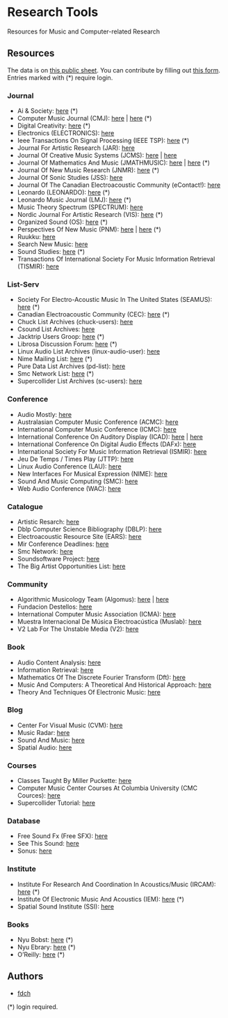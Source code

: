 # Research Tools

Resources for Music and Computer-related Research

## Resources

The data is on
<a href="https://docs.google.com/spreadsheets/d/e/2PACX-1vSWBEwAYwRfluG194ptDnOiNWdRMYmFY8iC-p3uUPN13-9EYnzBdS2KyX0SZyff12wP_-oV2Lg3Bqzx/pub?gid=0&amp;single=true" target="_blank">this public sheet</a>.
You can contribute by filling out
<a href="https://forms.gle/iJaB4k5wVBcuztx78" target="_blank">this form</a>.
Entries marked with (\*) require login.

### Journal

-   Ai & Society:
    <a href="https://www-springer-com.proxy.library.nyu.edu/journal/146" target="_blank">here</a>
    (\*)  
-   Computer Music Journal (CMJ):
    <a href="https://muse-jhu-edu.proxy.library.nyu.edu/journal/34" target="_blank">here</a>
    \|
    <a href="https://www-jstor-org.proxy.library.nyu.edu/" target="_blank">here</a>
    (\*)  
-   Digital Creativity:
    <a href="https://www-tandfonline-com.proxy.library.nyu.edu/loi/ndcr20" target="_blank">here</a>
    (\*)  
-   Electronics (ELECTRONICS):
    <a href="https://www.mdpi.com/journal/electronics" target="_blank">here</a>  
-   Ieee Transactions On Signal Processing (IEEE TSP):
    <a href="https://ieeexplore-ieee-org.proxy.library.nyu.edu/xpl/issues?punumber=78" target="_blank">here</a>
    (\*)  
-   Journal For Artistic Research (JAR):
    <a href="https://www.jar-online.net/" target="_blank">here</a>  
-   Journal Of Creative Music Systems (JCMS):
    <a href="https://www.jcms.org.uk/" target="_blank">here</a> \|
    <a href="https://www.jcms.org.uk/search/" target="_blank">here</a>  
-   Journal Of Mathematics And Music (JMATHMUSIC):
    <a href="https://www-tandfonline-com.proxy.library.nyu.edu/loi/tmam20" target="_blank">here</a>
    \|
    <a href="https://www.researchgate.net/journal/Journal-of-Mathematics-and-Music-1745-9737" target="_blank">here</a>
    (\*)  
-   Journal Of New Music Research (JNMR):
    <a href="https://www-tandfonline-com.proxy.library.nyu.edu/loi/nnmr20" target="_blank">here</a>
    (\*)  
-   Journal Of Sonic Studies (JSS):
    <a href="https://www.researchcatalogue.net/view/558606/558607" target="_blank">here</a>  
-   Journal Of The Canadian Electroacoustic Community (eContact!):
    <a href="https://econtact.ca/" target="_blank">here</a>  
-   Leonardo (LEONARDO):
    <a href="https://direct.mit.edu/leon" target="_blank">here</a>
    (\*)  
-   Leonardo Music Journal (LMJ):
    <a href="https://www-jstor-org.proxy.library.nyu.edu/" target="_blank">here</a>
    (\*)  
-   Music Theory Spectrum (SPECTRUM):
    <a href="https://academic.oup.com/mts" target="_blank">here</a>  
-   Nordic Journal For Artistic Research (VIS):
    <a href="https://www.en.visjournal.nu/" target="_blank">here</a>
    (\*)  
-   Organized Sound (OS):
    <a href="https://www-cambridge-org.proxy.library.nyu.edu/core/journals/organised-sound" target="_blank">here</a>
    (\*)  
-   Perspectives Of New Music (PNM):
    <a href="https://muse-jhu-edu.proxy.library.nyu.edu/journal/774" target="_blank">here</a>
    \|
    <a href="https://www-jstor-org.proxy.library.nyu.edu/" target="_blank">here</a>
    (\*)  
-   Ruukku:
    <a href="http://ruukku-journal.fi/" target="_blank">here</a>  
-   Search New Music:
    <a href="http://www.searchnewmusic.org/" target="_blank">here</a>  
-   Sound Studies:
    <a href="https://www-tandfonline-com.proxy.library.nyu.edu/loi/rfso20" target="_blank">here</a>
    (\*)  
-   Transactions Of International Society For Music Information
    Retrieval (TISMIR):
    <a href="https://transactions.ismir.net/" target="_blank">here</a>

### List-Serv

-   Society For Electro-Acoustic Music In The United States (SEAMUS):
    <a href="https://seamusonline.org/" target="_blank">here</a> (\*)  
-   Canadian Electroacoustic Community (CEC):
    <a href="https://groups.google.com/g/cec-conference" target="_blank">here</a>
    (\*)  
-   Chuck List Archives (chuck-users):
    <a href="https://lists.cs.princeton.edu/pipermail/chuck-users/" target="_blank">here</a>  
-   Csound List Archives:
    <a href="https://listserv.heanet.ie/cgi-bin/wa?A0=CSOUND" target="_blank">here</a>  
-   Jacktrip Users Groop:
    <a href="https://groups.google.com/g/jacktrip-users" target="_blank">here</a>
    (\*)  
-   Librosa Discussion Forum:
    <a href="https://groups.google.com/g/librosa" target="_blank">here</a>
    (\*)  
-   Linux Audio List Archives (linux-audio-user):
    <a href="https://lists.linuxaudio.org/archives/linux-audio-user/" target="_blank">here</a>  
-   Nime Mailing List:
    <a href="https://groups.google.com/g/nime-community" target="_blank">here</a>
    (\*)  
-   Pure Data List Archives (pd-list):
    <a href="https://lists.puredata.info/pipermail/pd-list/" target="_blank">here</a>  
-   Smc Network List:
    <a href="https://groups.google.com/a/llista.upf.edu/g/smcnetwork" target="_blank">here</a>
    (\*)  
-   Supercollider List Archives (sc-users):
    <a href="http://www.listarc.bham.ac.uk/marchives/sc-users/" target="_blank">here</a>

### Conference

-   Audio Mostly:
    <a href="https://audiomostly.com/" target="_blank">here</a>  
-   Australasian Computer Music Conference (ACMC):
    <a href="https://computermusic.org.au/conferences/" target="_blank">here</a>  
-   International Computer Music Conference (ICMC):
    <a href="https://quod.lib.umich.edu/i/icmc/" target="_blank">here</a>  
-   International Conference On Auditory Display (ICAD):
    <a href="https://smartech.gatech.edu/handle/1853/49750" target="_blank">here</a>
    \|
    <a href="https://icad.org/proceedings/" target="_blank">here</a>  
-   International Conference On Digital Audio Effects (DAFx):
    <a href="http://www.dafx.de/paper-archive/" target="_blank">here</a>  
-   International Society For Music Information Retrieval (ISMIR):
    <a href="https://ismir.net/conferences" target="_blank">here</a>  
-   Jeu De Temps / Times Play (JTTP):
    <a href="https://jttp.sonus.ca/" target="_blank">here</a>  
-   Linux Audio Conference (LAU):
    <a href="https://linuxaudio.org/lac.html" target="_blank">here</a>  
-   New Interfaces For Musical Expression (NIME):
    <a href="https://www.nime.org/archives/" target="_blank">here</a>  
-   Sound And Music Computing (SMC):
    <a href="https://zenodo.org/communities/smc/" target="_blank">here</a>  
-   Web Audio Conference (WAC):
    <a href="https://webaudioconf.com/proceedings/" target="_blank">here</a>

### Catalogue

-   Artistic Resarch:
    <a href="https://www.researchcatalogue.net/" target="_blank">here</a>  
-   Dblp Computer Science Bibliography (DBLP):
    <a href="https://dblp.uni-trier.de/" target="_blank">here</a>  
-   Electroacoustic Resource Site (EARS):
    <a href="http://www.ears.dmu.ac.uk/" target="_blank">here</a>  
-   Mir Conference Deadlines:
    <a href="http://mir-conferences.audiocontentanalysis.org/?sub=ML,SP,DM" target="_blank">here</a>  
-   Smc Network:
    <a href="https://conferences.smcnetwork.org/" target="_blank">here</a>  
-   Soundsoftware Project:
    <a href="https://code.soundsoftware.ac.uk/" target="_blank">here</a>  
-   The Big Artist Opportunities List:
    <a href="https://docs.google.com/spreadsheets/d/1KWIzznlFNs_rQCEzW5ub6ehwaLcwR80xbuOokXwRa_Y/edit#gid=0" target="_blank">here</a>

### Community

-   Algorithmic Musicology Team (Algomus):
    <a href="http://algomus.fr/" target="_blank">here</a> \|
    <a href="https://www.cristal.univ-lille.fr/equipes/algomus/publications/" target="_blank">here</a>  
-   Fundacion Destellos:
    <a href="http://www.fundestellos.org/" target="_blank">here</a>  
-   International Computer Music Association (ICMA):
    <a href="http://computermusic.org/" target="_blank">here</a>  
-   Muestra Internacional De Música Electroacústica (Muslab):
    <a href="https://muslab.org/index.html" target="_blank">here</a>  
-   V2 Lab For The Unstable Media (V2):
    <a href="https://v2.nl/" target="_blank">here</a>

### Book

-   Audio Content Analysis:
    <a href="https://www.audiocontentanalysis.org/" target="_blank">here</a>  
-   Information Retrieval:
    <a href="https://nlp.stanford.edu/IR-book/information-retrieval-book.html" target="_blank">here</a>  
-   Mathematics Of The Discrete Fourier Transform (Dft):
    <a href="https://ccrma.stanford.edu/~jos/mdft/" target="_blank">here</a>  
-   Music And Computers: A Theoretical And Historical Approach:
    <a href="http://musicandcomputersbook.com/" target="_blank">here</a>  
-   Theory And Techniques Of Electronic Music:
    <a href="http://msp.ucsd.edu/techniques.htm" target="_blank">here</a>

### Blog

-   Center For Visual Music (CVM):
    <a href="http://www.centerforvisualmusic.org/" target="_blank">here</a>  
-   Music Radar:
    <a href="https://www.musicradar.com/" target="_blank">here</a>  
-   Sound And Music:
    <a href="https://soundandmusic.org/" target="_blank">here</a>  
-   Spatial Audio:
    <a href="http://spatialaudio.net/" target="_blank">here</a>

### Courses

-   Classes Taught By Miller Puckette:
    <a href="http://msp.ucsd.edu/syllabi/index.htm" target="_blank">here</a>  
-   Computer Music Center Courses At Columbia University (CMC Cources):
    <a href="https://cmc.music.columbia.edu/cmc_courses" target="_blank">here</a>  
-   Supercollider Tutorial:
    <a href="http://composerprogrammer.com/teaching/supercollider/sctutorial/tutorial.html" target="_blank">here</a>

### Database

-   Free Sound Fx (Free SFX):
    <a href="https://www.freesfx.co.uk/" target="_blank">here</a>  
-   See This Sound:
    <a href="http://see-this-sound.at" target="_blank">here</a>  
-   Sonus: <a href="https://sonus.ca/" target="_blank">here</a>

### Institute

-   Institute For Research And Coordination In Acoustics/Music (IRCAM):
    <a href="https://www.ircam.fr/" target="_blank">here</a> (\*)  
-   Institute Of Electronic Music And Acoustics (IEM):
    <a href="https://iem.kug.ac.at/" target="_blank">here</a> (\*)  
-   Spatial Sound Institute (SSI):
    <a href="https://spatialsoundinstitute.com/" target="_blank">here</a>

### Books

-   Nyu Bobst:
    <a href="https://bobcat.library.nyu.edu/" target="_blank">here</a>
    (\*)  
-   Nyu Ebrary:
    <a href="https://ebookcentral.proquest.com/lib/nyulibrary-ebooks" target="_blank">here</a>
    (\*)  
-   O’Reilly:
    <a href="https://learning-oreilly-com.proxy.library.nyu.edu/" target="_blank">here</a>
    (\*)

## Authors

-   <a href="https://fdch.github.io" target="_blank">fdch</a>

(\*) login required.

